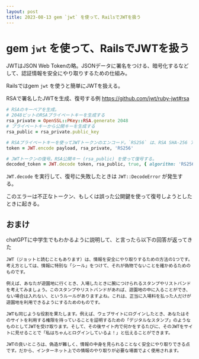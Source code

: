 ```yaml
---
layout: post
title: 2023-08-13 gem `jwt` を使って、RailsでJWTを扱う
---
```


# gem `jwt` を使って、RailsでJWTを扱う

JWTはJSON Web Tokenの略。JSONデータに署名をつける、暗号化するなどして、認証情報を安全にやり取りするための仕組み。

Railsではgem `jwt` を使うと簡単にJWTを扱える。

RSAで署名したJWTを生成、復号する例
https://github.com/jwt/ruby-jwt#rsa

```ruby
# RSAのキーペアを生成。
# 2048ビットのRSAプライベートキーを生成する
rsa_private = OpenSSL::PKey::RSA.generate 2048
# プライベートキーから公開キーを生成する
rsa_public = rsa_private.public_key

# RSAプライベートキーを使ってJWTトークンのエンコード。`RS256` は、RSA SHA-256 アルゴリズムで、JWTトークンの署名に使用される
token = JWT.encode payload, rsa_private, 'RS256'

# JWTトークンの復号。RSA公開キー (rsa_public) を使って復号する。
decoded_token = JWT.decode token, rsa_public, true, { algorithm: 'RS256' }
```

`JWT.decode` を実行して、復号に失敗したときは `JWT::DecodeError` が発生する。

このエラーは不正なトークン、もしくは誤った公開鍵を使って復号しようとしたときに起きる。

## おまけ

chatGPTに中学生でもわかるように説明して、と言ったら以下の回答が返ってきた

```
JWT（ジョットと読むこともあります）は、情報を安全にやり取りするための方法の1つです。考え方としては、情報に特別な「シール」をつけて、それが偽物でないことを確かめるためのものです。

例えば、あなたが遊園地に行くとき、入場したときに腕につけられるスタンプやリストバンドを考えてみましょう。このスタンプやリストバンドがあれば、遊園地の中に入ることができ、ない場合は入れない、というルールがありますよね。これは、正当に入場料を払った人だけが遊園地を利用できるようにするためのものです。

JWTも同じような役割を果たします。例えば、ウェブサイトにログインしたとき、あなたはそのサイトを利用する権限を持っていることを証明するための「デジタルなスタンプ」のようなものとしてJWTを受け取ります。そして、その後サイト内で何かをするたびに、そのJWTをサイトに見せることで「私はちゃんとログインしているよ！」と伝えることができます。

JWTの良いところは、偽造が難しく、情報の中身を見られることなく安全にやり取りできる点です。だから、インターネット上での情報のやり取りが必要な場面でよく使用されます。
```
